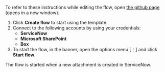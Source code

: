 To refer to these instructions while editing the flow, open [the github page](Creates%20a%20list%20item%20attachment%20in%20SharePoint%20and%20uploads%20it%20to%20Box%20when%20a%20new%20attachment%20is%20created%20in%20ServiceNow_instructions.md ) (opens in a new window).

1.	Click **Create flow** to start using the template.
2.	Connect to the following accounts by using your credentials:
    - **ServiceNow** 
    - **Microsoft SharePoint**
    - **Box**
3.	To start the flow, in the banner, open the options menu [⋮] and click **Start flow**.

The flow is started when a new attachment is created in ServiceNow.

